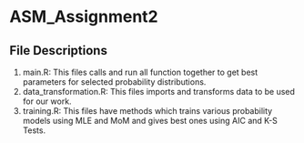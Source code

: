 # ASM_Assignment2
## File Descriptions
1. main.R: This files calls and run all function together to get best parameters for selected probability distributions.
2. data_transformation.R: This files imports and transforms data to be used for our work.
3. training.R: This files have methods which trains various probability models using MLE and MoM and gives best ones using AIC and K-S Tests.

